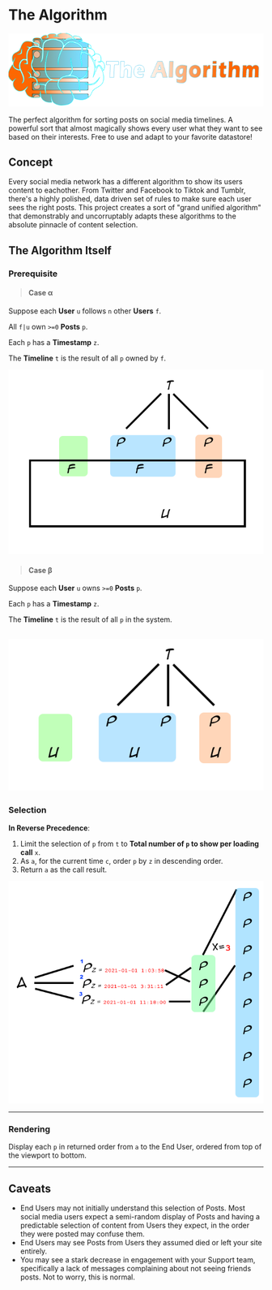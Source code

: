 # The Algorithm
![The Algorithm](/img/logo.png?raw=true)

The perfect algorithm for sorting posts on social media timelines. A powerful sort that almost magically shows every user what they want to see based on their interests. Free to use and adapt to your favorite datastore!

## Concept
Every social media network has a different algorithm to show its users content to eachother. From Twitter and Facebook to Tiktok and Tumblr, there's a highly polished, data driven set of rules to make sure each user sees the right posts. This project creates a sort of "grand unified algorithm" that demonstrably and uncorruptably adapts these algorithms to the absolute pinnacle of content selection.

## The Algorithm Itself

### Prerequisite
> #### Case α
Suppose each **User** `u` follows `n` other **Users** `f`.

All `f|u` own `>=0` **Posts** `p`.

Each `p` has a **Timestamp** `z`.

The **Timeline** `t` is the result of all `p` owned by `f`.

![Case Alpha](/img/case_alpha.png?raw=true)

> #### Case β
Suppose each **User** `u` owns `>=0` **Posts** `p`.

Each `p` has a **Timestamp** `z`.

The **Timeline** `t` is the result of all `p` in the system.

![Case Beta](/img/case_beta.png?raw=true)
-----

### Selection
**In Reverse Precedence**:

1. Limit the selection of `p` from `t` to **Total number of `p` to show per loading call** `x`.
2. As `a`, for the current time `c`, order `p` by `z` in descending order.
3. Return `a` as the call result.

![Selection](/img/selection.png?raw=true)

-----

### Rendering
Display each `p` in returned order from `a` to the End User, ordered from top of the viewport to bottom.

-----

## Caveats
- End Users may not initially understand this selection of Posts. Most social media users expect a semi-random display of Posts and having a predictable selection of content from Users they expect, in the order they were posted may confuse them.
- End Users may see Posts from Users they assumed died or left your site entirely.
- You may see a stark decrease in engagement with your Support team, specifically a lack of messages complaining about not seeing friends posts. Not to worry, this is normal.
